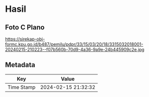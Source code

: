 # Hasil

## Foto C Plano

https://sirekap-obj-formc.kpu.go.id/b487/pemilu/pdpr/33/15/03/20/18/3315032018001-20240215-210223--f07b560b-70d9-4a36-9a9e-24b445909c2e.jpg


## Metadata

| Key        | Value               |
| ---------- | ------------------- |
| Time Stamp | 2024-02-15 21:32:32 |



